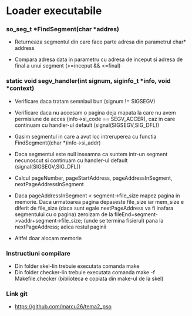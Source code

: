 # Loader executabile

### so_seg_t *FindSegment(char *addres)

- Returneaza segmentul din care face parte adresa din parametrul char* address

- Compara adresa data in parametru cu adresa de inceput si adresa de final a unui segment (>=inceput && <=final)

### static void segv_handler(int signum, siginfo_t *info, void *context)

- Verificare daca tratam semnlaul bun (signum != SIGSEGV)

- Verificare daca nu accesam o pagina deja mapata la care nu avem permisiune de acces (info->si\_code == SEGV\_ACCER), caz in care continuam cu handler-ul default (signal(SIGSEGV,SIG_DFL))

- Gasim segmentul in care a avut loc intreruperea cu functia FindSegment((char *)info->si_addr)

- Daca segmentul este null inseamna ca suntem intr-un segment necunoscut si continuam cu handler-ul default (signal(SIGSEGV,SIG_DFL))

- Calcul pageNumber, pageStartAddress, pageAddressInSegment, nextPageAddressInSegment

- Daca pageAddressInSegment < segment->file\_size mapez pagina in memorie. Daca urmatoarea pagina depaseste file\_size iar mem\_size e diferit de file\_size (daca sunt egale nextPageAddress va fi inafara segmentului cu o pagina) zeroizam de la fileEnd=segment->vaddr+segment->file\_size; (unde se termina fisierul) pana la nextPageAddress; adica restul paginii

- Altfel doar alocam memorie

### Instructiuni compilare

- Din folder skel-lin trebuie executata comanda make 
- Din folder checker-lin trebuie executata comanda make -f Makefile.checker (biblioteca e copiata din make-ul de la skel)

### Link git

- https://github.com/marcu26/tema2_pso
